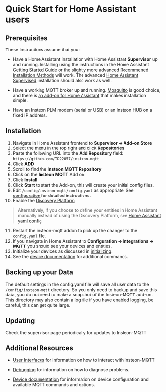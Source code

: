 # Quick Start for Home Assistant users

## Prerequisites

These instructions assume that you:

- Have a Home Assistant installation with Home Assistant __Supervisor__ up and
  running.  Installing using the instructions in the Home Assistant
  [Getting Started Guide](https://www.home-assistant.io/getting-started/)
  or the slightly more advanced
  [Recommened Installation Methods](https://www.home-assistant.io/docs/installation/#recommended)
  will work.  The advanced
  [Home Assistant Supervised](https://github.com/home-assistant/supervised-installer)
  installation should also work as well.

- Have a working MQTT broker up and running.
  [Mosquitto](https://mosquitto.org/) is good choice, and there is [an add-on
  for Home Assistant](https://www.home-assistant.io/addons/mosquitto/) that
  makes installation simple.

- Have an Insteon PLM modem (serial or USB) or an Insteon HUB on a fixed IP
  address.

## Installation

1. Navigate in Home Assistant frontend to __Supervisor -> Add-on Store__
2. Select the menu in the top right and click __Repositories__
3. Paste the following URL into the __Add Repository__ field:
   `https://github.com/TD22057/insteon-mqtt`
4. Click __ADD__
5. Scroll to find the __Insteon MQTT Repository__
6. Click on the __Insteon MQTT__ Add on
7. Click __Install__
8. Click __Start__ to start the Add-on, this will create your initial config
   files.
9. Edit `/config/insteon-mqtt/config.yaml` as appropriate. See [configuration](configuration.md) for detailed instructions.
10. Enable the [Discovery Platform](discovery.md)

> Alternatively, if you choose to define your entities in Home Assistant
> manually instead of using the Discovery Platform, see [Home Assistant yaml
  config](HA_yaml_config.md)

11. Restart the insteon-mqtt addon to pick up the changes to the `config.yaml` file.
12. If you navigate in Home Assistant to __Configuration -> Integrations -> MQTT__ you should see your devices and entities.
13. Initialize your devices as discussed in [initializing](initializing.md).
14. See the [device documentation](mqtt.md) for additional commands.

## Backing up your Data

The default settings in the config.yaml file will save all user data to the
`/config/insteon-mqtt` directory.  So you only need to backup and save this
data, you do not need to make a snapshot of the Insteon-MQTT add-on.  This
directory may also contain a log file if you have enabled logging,
be careful, this can get quite large.

## Updating

Check the supervisor page periodically for updates to Insteon-MQTT

## Additional Resources

- [User Interfaces](user_interface.md) for information on how to interact with Insteon-MQTT

- [Debugging](debugging.md) for information on how to diagnose problems.

- [Device documentation](mqtt.md) for information on
  device configuration and available MQTT commands and options.
